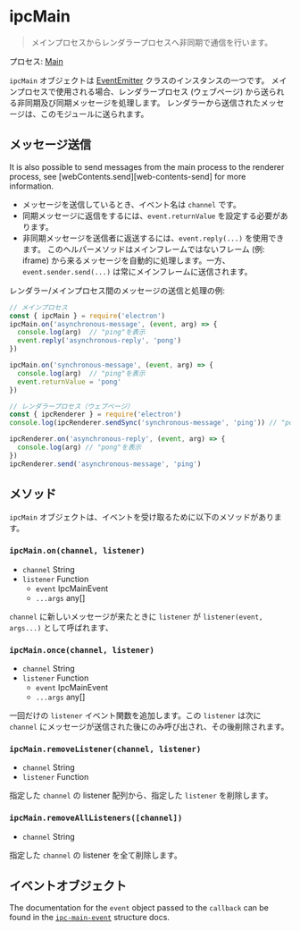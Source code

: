 # ipcMain

> メインプロセスからレンダラープロセスへ非同期で通信を行います。

プロセス: [Main](../glossary.md#main-process)

`ipcMain` オブジェクトは [EventEmitter](https://nodejs.org/api/events.html#events_class_eventemitter) クラスのインスタンスの一つです。 メインプロセスで使用される場合、レンダラープロセス (ウェブページ) から送られる非同期及び同期メッセージを処理します。 レンダラーから送信されたメッセージは、このモジュールに送られます。

## メッセージ送信

It is also possible to send messages from the main process to the renderer process, see \[webContents.send\]\[web-contents-send\] for more information.

* メッセージを送信しているとき、イベント名は `channel` です。
* 同期メッセージに返信をするには、`event.returnValue` を設定する必要があります。
* 非同期メッセージを送信者に返送するには、`event.reply(...)` を使用できます。 このヘルパーメソッドはメインフレームではないフレーム (例: iframe) から来るメッセージを自動的に処理します。一方、`event.sender.send(...)` は常にメインフレームに送信されます。

レンダラー/メインプロセス間のメッセージの送信と処理の例:

```javascript
// メインプロセス
const { ipcMain } = require('electron')
ipcMain.on('asynchronous-message', (event, arg) => {
  console.log(arg)  // "ping"を表示
  event.reply('asynchronous-reply', 'pong')
})

ipcMain.on('synchronous-message', (event, arg) => {
  console.log(arg)  // "ping"を表示
  event.returnValue = 'pong'
})
```

```javascript
// レンダラープロセス（ウェブページ）
const { ipcRenderer } = require('electron')
console.log(ipcRenderer.sendSync('synchronous-message', 'ping')) // "pong"を表示

ipcRenderer.on('asynchronous-reply', (event, arg) => {
  console.log(arg) // "pong"を表示
})
ipcRenderer.send('asynchronous-message', 'ping')
```

## メソッド

`ipcMain` オブジェクトは、イベントを受け取るために以下のメソッドがあります。

### `ipcMain.on(channel, listener)`

* `channel` String
* `listener` Function 
  * `event` IpcMainEvent
  * `...args` any[]

`channel` に新しいメッセージが来たときに `listener` が `listener(event, args...)` として呼ばれます、

### `ipcMain.once(channel, listener)`

* `channel` String
* `listener` Function 
  * `event` IpcMainEvent
  * `...args` any[]

一回だけの `listener` イベント関数を追加します。この `listener` は次に `channel` にメッセージが送信された後にのみ呼び出され、その後削除されます。

### `ipcMain.removeListener(channel, listener)`

* `channel` String
* `listener` Function

指定した `channel` の listener 配列から、指定した `listener` を削除します。

### `ipcMain.removeAllListeners([channel])`

* `channel` String

指定した `channel` の listener を全て削除します。

## イベントオブジェクト

The documentation for the `event` object passed to the `callback` can be found in the [`ipc-main-event`](structures/ipc-main-event.md) structure docs.